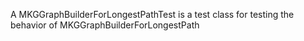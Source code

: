 A MKGGraphBuilderForLongestPathTest is a test class for testing the behavior of MKGGraphBuilderForLongestPath